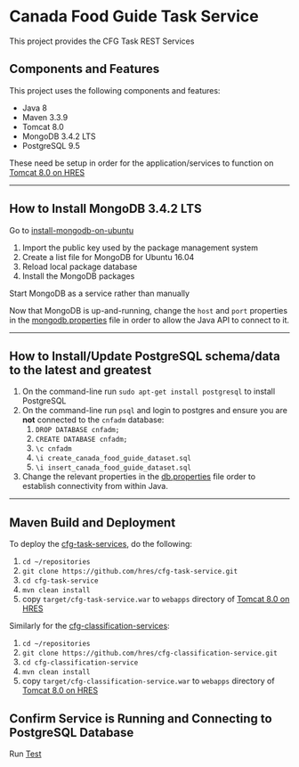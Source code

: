 # Canada Food Guide Task Service

This project provides the CFG Task REST Services

## Components and Features

This project uses the following components and features:

* Java       8
* Maven      3.3.9
* Tomcat     8.0
* MongoDB    3.4.2 LTS
* PostgreSQL 9.5

These need be setup in order for the application/services to function on [Tomcat 8.0 on HRES]

---

## How to Install MongoDB 3.4.2 LTS

Go to [install-mongodb-on-ubuntu]

1. Import the public key used by the package management system
2. Create a list file for MongoDB for Ubuntu 16.04
3. Reload local package database
4. Install the MongoDB packages

Start MongoDB as a service rather than manually

Now that MongoDB is up-and-running, change the `host` and `port` properties in the [mongodb.properties] file in order to allow the Java API to connect to it.

---

## How to Install/Update PostgreSQL schema/data to the latest and greatest

1. On the command-line run `sudo apt-get install postgresql` to install PostgreSQL
2. On the command-line run `psql` and login to postgres and ensure you are **not** connected to the `cnfadm` database:
	1. `DROP DATABASE cnfadm;`
	2. `CREATE DATABASE cnfadm;`
	3. `\c cnfadm`
	4. `\i create_canada_food_guide_dataset.sql`
	5. `\i insert_canada_food_guide_dataset.sql`
3. Change the relevant properties in the [db.properties] file order to establish connectivity from within Java.

---

## Maven Build and Deployment

To deploy the [cfg-task-services], do the following:

1. `cd ~/repositories`
2. `git clone https://github.com/hres/cfg-task-service.git`
3. `cd cfg-task-service`
4. `mvn clean install`
5. copy `target/cfg-task-service.war` to `webapps` directory of [Tomcat 8.0 on HRES]

Similarly for the [cfg-classification-services]:

1. `cd ~/repositories`
2. `git clone https://github.com/hres/cfg-classification-service.git`
3. `cd cfg-classification-service`
4. `mvn clean install`
5. copy `target/cfg-classification-service.war` to `webapps` directory of [Tomcat 8.0 on HRES]

## Confirm Service is Running and Connecting to PostgreSQL Database

Run [Test]

[//]: # (These are the references links used in the body of this note and get stripped out when the markdown processor does its thing.  There is no need to format nicely because it should not be seen.)

[install-mongodb-on-ubuntu]:     <https://docs.mongodb.com/manual/tutorial/install-mongodb-on-ubuntu/>
[cfg-task-services]:             <https://github.com/hres/cfg-task-service.git>
[cfg-classification-services]:   <https://github.com/hres/cfg-classification-service.git>
[Tomcat 8.0 on HRES]:            <https://java-dev.hres.ca>
[Test]:                          <https://java-dev.hres.ca/cfg-task-service/service/datasets/status>
[mongodb.properties]:            <https://github.com/hres/cfg-task-service/blob/master/src/main/java/ca/gc/ip346/util/mongodb.properties>
[db.properties]:                 <https://github.com/hres/cfg-task-service/blob/master/src/main/java/ca/gc/ip346/util/db.properties>
